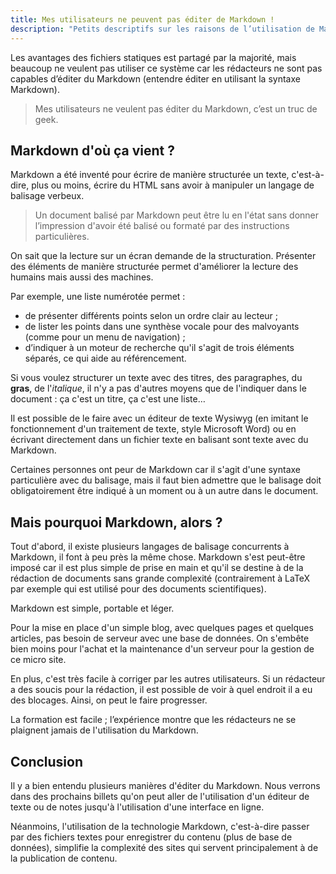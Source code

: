 ```yaml
---
title: Mes utilisateurs ne peuvent pas éditer de Markdown !
description: "Petits descriptifs sur les raisons de l’utilisation de Markdown par des rédacteurs"
---
```


Les avantages des fichiers statiques est partagé par la majorité, mais beaucoup ne veulent pas utiliser ce système car les rédacteurs ne sont pas capables d’éditer du Markdown (entendre éditer en utilisant la syntaxe Markdown).

> Mes utilisateurs ne veulent pas éditer du Markdown, c’est un truc de geek.

## Markdown d'où ça vient ?

Markdown a été inventé pour écrire de manière structurée un texte, c'est-à-dire, plus ou moins, écrire du HTML sans avoir à manipuler un langage de balisage verbeux.

> Un document balisé par Markdown peut être lu en l'état sans donner l’impression d'avoir été balisé ou formaté par des instructions particulières.

On sait que la lecture sur un écran demande de la structuration. Présenter des éléments de manière structurée permet d'améliorer la lecture des humains mais aussi des machines.

Par exemple, une liste numérotée permet :
- de présenter différents points selon un ordre clair au lecteur ;
- de lister les points dans une synthèse vocale pour des malvoyants (comme pour un menu de navigation) ;
- d’indiquer à un moteur de recherche qu'il s'agit de trois éléments séparés, ce qui aide au référencement.

Si vous voulez structurer un texte avec des titres, des paragraphes, du **gras**, de l'*italique*, il n'y a pas d'autres moyens que de l'indiquer dans le document : ça c'est un titre, ça c'est une liste…

Il est possible de le faire avec un éditeur de texte Wysiwyg (en imitant le fonctionnement d'un traitement de texte, style Microsoft Word) ou en écrivant directement dans un fichier texte en balisant sont texte avec du Markdown.

Certaines personnes ont peur de Markdown car il s'agit d'une syntaxe particulière avec du balisage, mais il faut bien admettre que le balisage doit obligatoirement être indiqué à un moment ou à un autre dans le document.

## Mais pourquoi Markdown, alors ?

Tout d'abord, il existe plusieurs langages de balisage concurrents à Markdown, il font à peu près la même chose. Markdown s'est peut-être imposé car il est plus simple de prise en main et qu'il se destine à de la rédaction de documents sans grande complexité (contrairement à LaTeX par exemple qui est utilisé pour des documents scientifiques).


Markdown est simple, portable et léger.

Pour la mise en place d'un simple blog, avec quelques pages et quelques articles, pas besoin de serveur avec une base de données. On s'embête bien moins pour l'achat et la maintenance d'un serveur pour la gestion de ce micro site.

En plus, c'est très facile à corriger par les autres utilisateurs. Si un rédacteur a des soucis pour la rédaction, il est possible de voir à quel endroit il a eu des blocages. Ainsi, on peut le faire progresser.

La formation est facile ; l’expérience montre que les rédacteurs ne se plaignent jamais de l'utilisation du Markdown.

## Conclusion

Il y a bien entendu plusieurs manières d'éditer du Markdown. Nous verrons dans des prochains billets qu'on peut aller de l'utilisation d'un éditeur de texte ou de notes jusqu'à l'utilisation d'une interface en ligne.

Néanmoins, l'utilisation de la technologie Markdown, c'est-à-dire passer par des fichiers textes pour enregistrer du contenu (plus de base de données), simplifie la complexité des sites qui servent principalement à de la publication de contenu.